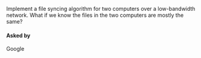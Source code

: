 Implement a file syncing algorithm for two computers over a low-bandwidth network. What if we know the files in the two computers are mostly the same?

#### Asked by

Google
